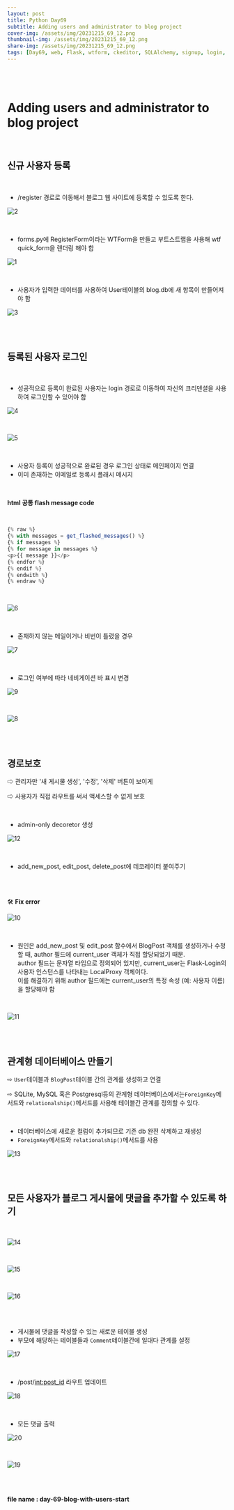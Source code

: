```yaml
---
layout: post
title: Python Day69
subtitle: Adding users and administrator to blog project
cover-img: /assets/img/20231215_69_12.png
thumbnail-img: /assets/img/20231215_69_12.png
share-img: /assets/img/20231215_69_12.png
tags: [Day69, web, Flask, wtform, ckeditor, SQLAlchemy, signup, login, password_hash, LocalProxy객체 에러, 관계형 데이터베이스, 외래키, ForegnKey, relationship()]
---
```

       
<br><br>
   
# Adding users and administrator to blog project  

<br>
  
## 신규 사용자 등록  

<br>
  
- /register 경로로 이동해서 블로그 웹 사이트에 등록할 수 있도록 한다.  
  
![2](/assets/img/20231215_69_2.png) 

<br>
  
- forms.py에 RegisterForm이라는 WTForm을 만들고 부트스트랩을 사용해 wtf quick_form을 렌더링 해야 함  
  
![1](/assets/img/20231215_69_1.png)  

<br>
  
- 사용자가 입력한 데이터를 사용하여 User테이블의 blog.db에 새 항목이 만들어져야 함  
  
![3](/assets/img/20231215_69_3.png)  

<br><br>
 
## 등록된 사용자 로그인  

<br>
  
- 성공적으로 등록이 완료된 사용자는 login 경로로 이동하여 자신의 크리덴셜을 사용하여 로그인할 수 있어야 함
  
![4](/assets/img/20231215_69_4.png)  

<br>

![5](/assets/img/20231215_69_5.png)  

<br>
  
- 사용자 등록이 성공적으로 완료된 경우 로그인 상태로 메인페이지 연결  
- 이미 존재하는 이메일로 등록시 플래시 메시지  

<br>

**html 공통 flash message code**  

<br>

```javascript
{% raw %}
{% with messages = get_flashed_messages() %}
{% if messages %}
{% for message in messages %}
<p>{{ message }}</p>
{% endfor %}
{% endif %}
{% endwith %}
{% endraw %}

```

<br>

![6](/assets/img/20231215_69_6.png)  

<br>
  
- 존재하지 않는 메일이거나 비번이 틀렸을 경우
   
![7](/assets/img/20231215_69_7.png)  

<br>
  
- 로그인 여부에 따라 네비게이션 바 표시 변경
   
![9](/assets/img/20231215_69_9.png)  

<br>

![8](/assets/img/20231215_69_8.png)  

<br><br>

## 경로보호  
  
⇨ 관리자만 '새 게시물 생성', '수정', '삭제' 버튼이 보이게  
  
⇨ 사용자가 직접 라우트를 써서 액세스할 수 없게 보호  

<br>

- admin-only decoretor 생성
   
![12](/assets/img/20231215_69_12.png)  

<br>
  
- add_new_post, edit_post, delete_post에 데코레이터 붙여주기

<br><br>   

🛠️ **Fix error**  
  
![10](/assets/img/20231215_69_10.png)  

<br>
  
- 원인은 add_new_post 및 edit_post 함수에서 BlogPost 객체를 생성하거나 수정할 때, author 필드에 current_user 객체가 직접 할당되었기 때문.   
author 필드는 문자열 타입으로 정의되어 있지만, current_user는 Flask-Login의 사용자 인스턴스를 나타내는 LocalProxy 객체이다.   
이를 해결하기 위해 author 필드에는 current_user의 특정 속성 (예: 사용자 이름)을 할당해야 함  

<br>

![11](/assets/img/20231215_69_11.png)  

<br><br>

## 관계형 데이터베이스 만들기  
  
⇨ `User`테이블과 `BlogPost`테이블 간의 관계를 생성하고 연결  
  
⇨ SQLite, MySQL 혹은 Postgresql등의 관계형 데이터베이스에서는`ForeignKey`메서드와 `relationalship()`메서드를 사용해 테이블간 관계를 정의할 수 있다.  

<br>  

- 데이터베이스에 새로운 컬럼이 추가되므로 기존 db 완전 삭제하고 재생성  
- `ForeignKey`메서드와 `relationalship()`메서드를 사용
   
 ![13](/assets/img/20231215_69_13.png)

 <br><br>

## 모든 사용자가 블로그 게시물에 댓글을 추가할 수 있도록 하기  

<br>

![14](/assets/img/20231215_69_14.png)  

<br>

![15](/assets/img/20231215_69_15.png)  

<br>

![16](/assets/img/20231215_69_16.png)  

<br><br>

- 게시물에 댓글을 작성할 수 있는 새로운 테이블 생성  
- 부모에 해당하는 테이블들과 `Comment`테이블간에 일대다 관계를 설정
   
![17](/assets/img/20231215_69_17.png)  

<br>
  
- /post/<int:post_id> 라우트 업데이트
    
![18](/assets/img/20231215_69_18.png)  

<br>

- 모든 댓글 출력
   
![20](/assets/img/20231215_69_20.png)  

<br>

![19](/assets/img/20231215_69_19.png)  

<br><br>

**file name : day-69-blog-with-users-start**

<br><br>




